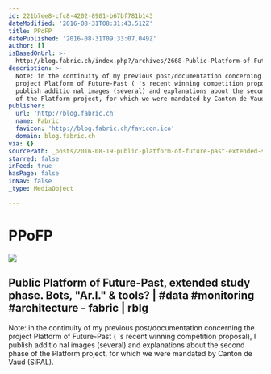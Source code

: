```yaml
---
id: 221b7ee8-cfc8-4202-8901-b67bf781b143
dateModified: '2016-08-31T08:31:43.512Z'
title: PPoFP
datePublished: '2016-08-31T09:33:07.049Z'
author: []
isBasedOnUrl: >-
  http://blog.fabric.ch/index.php?/archives/2668-Public-Platform-of-Future-Past,-extended-study-phase.-Bots,-Ar.I.-tools-data-monitoring-architecture.html
description: >-
  Note: in the continuity of my previous post/documentation concerning the
  project Platform of Future-Past ( 's recent winning competition proposal), I
  publish additio nal images (several) and explanations about the second phase
  of the Platform project, for which we were mandated by Canton de Vaud (SiPAL).
publisher:
  url: 'http://blog.fabric.ch'
  name: Fabric
  favicon: 'http://blog.fabric.ch/favicon.ico'
  domain: blog.fabric.ch
via: {}
sourcePath: _posts/2016-08-19-public-platform-of-future-past-extended-study-phase-bots.md
starred: false
inFeed: true
hasPage: false
inNav: false
_type: MediaObject

---
```

# PPoFP

<article style=""><img src="https://imgflo.herokuapp.com/graph/vahj1ThiexotieMo/eeedd7ef6bbb3249e014b75e006a4926/noop.jpg?input=http%3A%2F%2Fblog.fabric.ch%2Fuploads%2Fimage%2Fpmpg_illustrations_04b.jpg" /><h1>Public Platform of Future-Past, extended study phase. Bots, "Ar.I." &amp; tools? | #data #monitoring #architecture - fabric | rblg</h1><p>Note: in the continuity of my previous post/documentation concerning the project Platform of Future-Past ( 's recent winning competition proposal), I publish additio nal images (several) and explanations about the second phase of the Platform project, for which we were mandated by Canton de Vaud (SiPAL).</p></article>